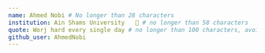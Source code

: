 ```yaml
---
name: Ahmed Nobi # No longer than 28 characters
institution: Ain Shams University   🚩 # no longer than 58 characters
quote: Worj hard every single day # no longer than 100 characters, avoid using quotes(") to guarantee the format remains the same.
github_user: AhmedNobi
---
```

